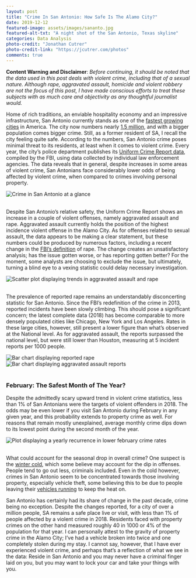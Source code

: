 ```yaml
---
layout: post
title: "Crime In San Antonio: How Safe Is The Alamo City?"
date: 2019-12-12
featured-image: assets/images/sananto.jpg
featured-alt-txt: "A night shot of the San Antonio, Texas skyline"
categories: Data Analysis 
photo-credit: "Jonathan Cutrer"
photo-credit-link: "https://jcutrer.com/photos"
comments: true
---
```


**Content Warning and Disclaimer**: _Before continuing, it should be noted that the data used in this post deals with violent crime, including that of a sexual nature. Although rape, aggravated assault, homicide and violent robbery are not the focus of this post, I have made conscious efforts to treat these subjects with as much care and objectivity as any thoughtful journalist would._

Home of rich traditions, an enviable hospitality economy and an impressive infrastructure, San Antonio currently stands as one of the [fastest growing cities](https://www.census.gov/newsroom/press-releases/2019/subcounty-population-estimates.html)
in America. The city now numbers nearly [1.5 million](https://www.census.gov/quickfacts/sanantoniocitytexas), and with a bigger population comes bigger crime. Still, as a former resident of SA, I recall the city feeling quite safe. According to the numbers, San Antonio crime poses minimal threat to its residents, at least when it comes to violent crime. Every year, the city’s police department publishes its [Uniform Crime Report data](https://www.sanantonio.gov/SAPD/Uniform-Crime-Reports), compiled by the FBI, using data collected by individual law enforcement agencies. The data reveals that in general, despite increases in some areas of violent crime, San Antonians face considerably lower odds of being affected by violent crime, when compared to crimes involving personal property.

<div class="text-center">
  <img src="assets/images/crime-in-sa/atglance.png" class="img-fluid" alt="Crime in San Antonio at a glance">
</div>
<br>

Despite San Antonio’s relative safety, the Uniform Crime Report shows an increase in a couple of violent offenses, namely aggravated assault and rape. Aggravated assault currently holds the position of the highest incidence violent offense in the Alamo City. As for offenses related to sexual assault, the data appears to be making a clear statement, but these numbers could be produced by numerous factors, including a recent change in the [FBI’s definition](https://www.nbcboston.com/news/national-international/fbi-report-shows-almost-20-percent-increase-in-rape-reports/1949679/) of rape. The change creates an unsatisfactory analysis; has the issue gotten worse, or has reporting gotten better? For the moment, some analysts are choosing to exclude the issue, but ultimately, turning a blind eye to a vexing statistic could delay necessary investigation.

<div class="text-center">
  <img src="assets/images/crime-in-sa/csfixed.png" class="img-fluid" alt="Scatter plot displaying trends in aggravated assault and rape">
</div>
<br>

The prevalence of reported rape remains an understandably disconcerting statistic for San Antonio. Since the FBI’s redefinition of the crime in 2013, reported incidents have been slowly climbing. This should pose a significant concern; the latest complete data (2018) has become comparable to more densely populated cities like Chicago, New York and Los Angeles. Rates in these large cities, however, still present a lower figure than what’s observed at the National level. As for aggravated assault, the reports surpassed the national level, but were still lower than Houston, measuring at 5 incident reports per 1000 people.
<div class="d-flex justify-content-center">
  <img src="assets/images/crime-in-sa/rbc-left.png" class="img-fluid" alt="Bar chart displaying reported rape">
  <img src="assets/images/crime-in-sa/aabc-right.png" class="img-fluid" alt="Bar chart displaying aggravated assault reports">
</div>
<br>

### February: The Safest Month of The Year?
Despite the admittedly scary upward trend in violent crime statistics, less than 1% of San Antonians were the targets of violent offenders in 2018. The odds may be even lower if you visit San Antonio during February in any given year, and this probability extends to property crime as well. For reasons that remain mostly unexplained, average monthly crime dips down to its lowest point during the second month of the year.

<div class="text-center">
  <img src="assets/images/crime-in-sa/febdrop.png" class="img-fluid" alt="Plot displaying a yearly recurrence in lower february crime rates">
</div>
<br>

What could account for the seasonal drop in overall crime? One suspect is the [winter cold](https://www.nbcnews.com/news/us-news/does-cold-stop-crime-it-seems-so-n309856), which some believe may account for the dip in offenses. People tend to go out less, criminals included. Even in the cold however, crimes in San Antonio seem to be concentrated towards those involving property, especially vehicle theft, some believing this to be due to people leaving their [vehicles running](https://www.nbcnews.com/news/us-news/does-cold-stop-crime-it-seems-so-n309856) to keep the heat on. 

San Antonio has certainly had its share of change in the past decade, crime being no exception. Despite the changes reported, for a city of over a million people, SA remains a safe place live or visit, with less than 1% of people affected by a violent crime in 2018. Residents faced with property crimes on the other hand measured roughly 40 in 1000 or 4% of the population for that year. I can personally attest to the gravity of property crime in the Alamo City; I’ve had a vehicle broken into twice and one completely stolen during my stay. I cannot say, however, that I have ever experienced violent crime, and perhaps that’s a reflection of what we see in the data: Reside in San Antonio and you may never have a criminal finger laid on you, but you may want to lock your car and take your things with you.
